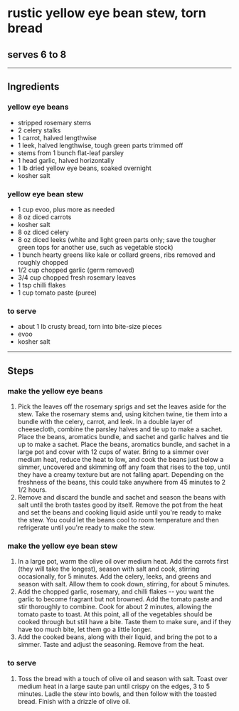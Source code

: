 # rustic yellow eye bean stew, torn bread

## serves 6 to 8

---

## Ingredients

### yellow eye beans
* stripped rosemary stems
* 2 celery stalks
* 1 carrot, halved lengthwise
* 1 leek, halved lengthwise, tough green parts trimmed off
* stems from 1 bunch flat-leaf parsley
* 1 head garlic, halved horizontally
* 1 lb dried yellow eye beans, soaked overnight
* kosher salt

### yellow eye bean stew
* 1 cup evoo, plus more as needed
* 8 oz diced carrots
* kosher salt
* 8 oz diced celery
* 8 oz diced leeks (white and light green parts only; save the tougher green tops for another use, such as vegetable stock)
* 1 bunch hearty greens like kale or collard greens, ribs removed and roughly chopped
* 1/2 cup chopped garlic (germ removed)
* 3/4 cup chopped fresh rosemary leaves
* 1 tsp chilli flakes
* 1 cup tomato paste (puree)

### to serve
* about 1 lb crusty bread, torn into bite-size pieces
* evoo
* kosher salt

---

## Steps

### make the yellow eye beans

1.  Pick the leaves off the rosemary sprigs and set the leaves aside for the stew. Take the rosemary stems and, using kitchen twine, tie them into a bundle with the celery, carrot, and leek. In a double layer of cheesecloth, combine the parsley halves and tie up to make a sachet. Place the beans, aromatics bundle, and sachet and garlic halves and tie up to make a sachet. Place the beans, aromatics bundle, and sachet in a large pot and cover with 12 cups of water. Bring to a simmer over medium heat, reduce the heat to low, and cook the beans just below a simmer, uncovered and skimming off any foam that rises to the top, until they have a creamy texture but are not falling apart. Depending on the freshness of the beans, this could take anywhere from 45 minutes to 2 1/2 hours.
2.  Remove and discard the bundle and sachet and season the beans with salt until the broth tastes good by itself. Remove the pot from the heat and set the beans and cooking liquid aside until you're ready to make the stew. You could let the beans cool to room temperature and then refrigerate until you're ready to make the stew.

### make the yellow eye bean stew

1. In a large pot, warm the olive oil over medium heat. Add the carrots first (they will take the longest), season with salt and cook, stirring occasionally, for 5 minutes. Add the celery, leeks, and greens and season with salt. Allow them to cook down, stirring, for about 5 minutes.
2. Add the chopped garlic, rosemary, and chilli flakes -- you want the garlic to become fragrant but not browned. Add the tomato paste and stir thoroughly to combine. Cook for about 2 minutes, allowing the tomato paste to toast. At this point, all of the vegetables should be cooked through but still have a bite. Taste them to make sure, and if they have too much bite, let them go a little longer.
3. Add the cooked beans, along with their liquid, and bring the pot to a simmer. Taste and adjust the seasoning. Remove from the heat.

### to serve
1. Toss the bread with a touch of olive oil and season with salt. Toast over medium heat in a large saute pan until crispy on the edges, 3 to 5 minutes. Ladle the stew into bowls, and then follow with the toasted bread. Finish with a drizzle of olive oil.